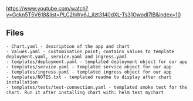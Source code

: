 https://www.youtube.com/watch?v=Gckn5T5V618&list=PLC2hWv6J_iIzt3140dXL-Ts31Owodl7lB&index=10

## Files

    - Chart.yaml - description of the app and chart
    - Values.yaml - customisation point; contains values to template deployment.yaml, service.yaml and ingress.yaml
    - templates/deployment.yaml - templated deployment object for our app
    - templates/service.yaml - templated service object for our app
    - templates/ingress.yaml - templated ingress object for our app
    - templates/NOTES.txt - templated readme to display after chart installation
    - templates/tests/test-connection.yaml - templated smoke test for the chart. Run it after installing chart with: helm test mychart
